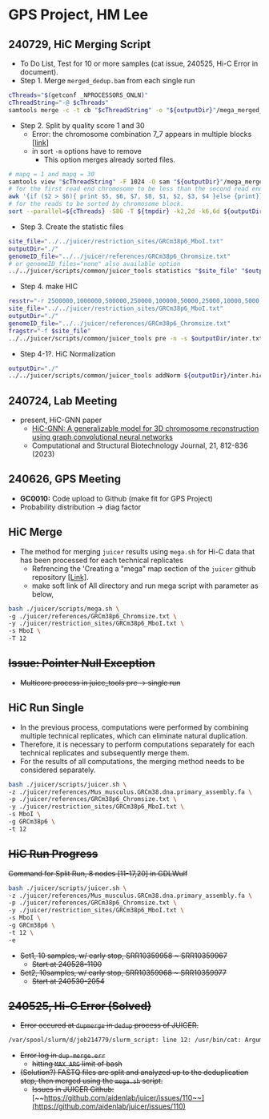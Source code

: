 # GPS Project, HM Lee

## 240729, HiC Merging Script

* To Do List, Test for 10 or more samples (cat issue, 240525, Hi-C Error in document).
* Step 1. Merge `merged_dedup.bam` from each single run

```bash
cThreads="$(getconf _NPROCESSORS_ONLN)"
cThreadString="-@ $cThreads"
samtools merge -c -t cb "$cThreadString" -o "${outputDir}"/mega_merged_dedup.bam ${bams_to_merge}
```

* Step 2. Split by quality score 1 and 30
  * Error: the chromosome combination 7\_7 appears in multiple blocks \[[link](https://groups.google.com/g/3d-genomics/c/2w1OGHo5XdM)]
  * in sort `-m` options have to remove
    * This option merges already sorted files.

```bash
# mapq = 1 and mapq = 30
samtools view "$cThreadString" -F 1024 -O sam "${outputDir}"/mega_merged_dedup.bam | awk -v mapq=1 -f "${juiceDir}"/scripts/common/sam_to_pre.awk > "${outputDir}"/merged1.txt
# for the first read end chromosome to be less than the second read end chromosome
awk '{if ($2 > $6){ print $5, $6, $7, $8, $1, $2, $3, $4 }else {print}}' "${outputDir}"/merged1.txt > "${outputDir}"/merged1.tmp.txt
# for the reads to be sorted by chromosome block.
sort --parallel=${cThreads} -S8G -T ${tmpdir} -k2,2d -k6,6d ${outputDir}/merged1.tmp.txt > ${outputDir}/merged1.sort.txt
```

* Step 3. Create the statistic files

```bash
site_file="../../juicer/restriction_sites/GRCm38p6_MboI.txt"
outputDir="./"
genomeID_file="../../juicer/references/GRCm38p6_Chromsize.txt"
# or genomeID_files="none" also available option
../../juicer/scripts/common/juicer_tools statistics "$site_file" "$outputDir"/inter.txt "$outputDir"/merged1.sort.txt "$genomeID_file"
```

* Step 4. make HIC

```bash
resstr="-r 2500000,1000000,500000,250000,100000,50000,25000,10000,5000,2000,1000,500,200,100"
site_file="../../juicer/restriction_sites/GRCm38p6_MboI.txt"
outputDir="./"
genomeID_file="../../juicer/references/GRCm38p6_Chromsize.txt"
fragstr="-f $site_file"
../../juicer/scripts/common/juicer_tools pre -n -s $outputDir/inter.txt -g $outputDir/inter_hists.m -q 1 $resstr $fragstr $outputDir/merged1.sort.txt $outputDir/inter.hic $genomeID_file
```

* Step 4-1?. HiC Normalization

```bash
outputDir="./"
../../juicer/scripts/common/juicer_tools addNorm ${outputDir}/inter.hic 
```



## 240724, Lab Meeting

* present, HiC-GNN paper&#x20;
  * [HiC-GNN: A generalizable model for 3D chromosome reconstruction using graph convolutional neural networks](https://www.sciencedirect.com/science/article/pii/S2001037022006122)
  * Computational and Structural Biotechnology Journal, 21, 812-836 (2023)

## 240626, GPS Meeting

* **GC0010:** Code upload to Github (make fit for GPS Project)
* Probability distribution -> diag factor&#x20;

## HiC Merge

* The method for merging `juicer` results using `mega.sh` for Hi-C data that has been processed for each technical replicates
  * Refrencing the 'Creating a "mega" map section of the `juicer` github repository [\[Link\]](https://github.com/aidenlab/juicer/wiki/Usage).
  * make soft link of All directory and run mega script with parameter as below,

```bash
bash ./juicer/scripts/mega.sh \
-g ./juicer/references/GRCm38p6_Chromsize.txt \
-y ./juicer/restriction_sites/GRCm38p6_MboI.txt \
-s MboI \
-T 12
```

## ~~Issue: Pointer Null Exception~~

* ~~Multicore process in juice\_tools pre -> single run~~

## HiC Run Single

* In the previous process, computations were performed by combining multiple technical replicates, which can eliminate natural duplication.&#x20;
* Therefore, it is necessary to perform computations separately for each technical replicates and subsequently merge them.&#x20;
* For the results of all computations, the merging method needs to be considered separately.

```bash
bash ./juicer/scripts/juicer.sh \
-z ./juicer/references/Mus_musculus.GRCm38.dna.primary_assembly.fa \
-p ./juicer/references/GRCm38p6_Chromsize.txt \
-y ./juicer/restriction_sites/GRCm38p6_MboI.txt \
-s MboI \
-g GRCm38p6 \
-t 12
```

## ~~HiC Run Progress~~

~~Command for Split Run, 8 nodes \[11-17,20] in GDLWulf~~

```bash
bash ./juicer/scripts/juicer.sh \
-z ./juicer/references/Mus_musculus.GRCm38.dna.primary_assembly.fa \
-p ./juicer/references/GRCm38p6_Chromsize.txt \
-y ./juicer/restriction_sites/GRCm38p6_MboI.txt \
-s MboI \
-g GRCm38p6 \
-t 12 \
-e
```

* ~~Set1, 10 samples, w/ early stop, SRR10359958 \~ SRR10359967~~
  * ~~Start at 240528-1100~~
* ~~Set2, 10samples, w/ early stop, SRR10359968 \~ SRR10359977~~
  * ~~Start at 240530-2054~~

## ~~240525, Hi-C Error (Solved)~~

* ~~Error occured at `dupmerge` in `dedup` process of JUICER.~~

```bash
/var/spool/slurm/d/job214779/slurm_script: line 12: /usr/bin/cat: Argument list too long
```

* ~~Error log in `dup-merge.err`~~
  * ~~hitting `MAX_ARG` limit of bash~~
* ~~(Solution?) FASTQ files are split and analyzed up to the deduplication step, then merged using the `mega.sh` script.~~
  * ~~Issues in JUICER Github:~~ [~~https://github.com/aidenlab/juicer/issues/110~~](https://github.com/aidenlab/juicer/issues/110)
